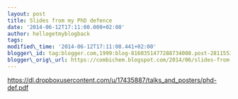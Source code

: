 ```yaml
---
layout: post
title: Slides from my PhD defence
date: '2014-06-12T17:11:00.000+02:00'
author: hellogetmyblogback
tags:
modified\_time: '2014-06-12T17:11:08.441+02:00'
blogger\_id: tag:blogger.com,1999:blog-8160351477288734008.post-2811553420696881425
blogger\_orig\_url: https://combichem.blogspot.com/2014/06/slides-from-my-phd-defence.html
---
```






<https://dl.dropboxusercontent.com/u/17435887/talks_and_posters/phd-def.pdf>
